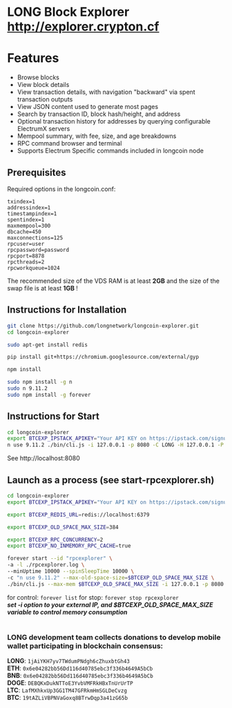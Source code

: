 # LONG Block Explorer http://explorer.crypton.cf


# Features

* Browse blocks
* View block details
* View transaction details, with navigation "backward" via spent transaction outputs
* View JSON content used to generate most pages
* Search by transaction ID, block hash/height, and address
* Optional transaction history for addresses by querying configurable ElectrumX servers
* Mempool summary, with fee, size, and age breakdowns
* RPC command browser and terminal
* Supports Electrum Specific commands included in longcoin node

## Prerequisites

Required options in the longcoin.conf:
```inputrc
txindex=1
addressindex=1
timestampindex=1
spentindex=1
maxmempool=300
dbcache=450
maxconnections=125
rpcuser=user
rpcpassword=password
rpcport=8878
rpcthreads=2
rpcworkqueue=1024
```
The recommended size of the VDS RAM is at least **2GB** and the size of the swap file is at least **1GB** !

## Instructions for Installation

```bash
git clone https://github.com/longnetwork/longcoin-explorer.git
cd longcoin-explorer

sudo apt-get install redis

pip install git+https://chromium.googlesource.com/external/gyp

npm install

sudo npm install -g n
sudo n 9.11.2
sudo npm install -g forever
```
## Instructions for Start

```bash
cd longcoin-explorer
export BTCEXP_IPSTACK_APIKEY="Your API KEY on https://ipstack.com/signup/free"
n use 9.11.2 ./bin/cli.js -i 127.0.0.1 -p 8080 -C LONG -H 127.0.0.1 -P 8878 -u user -w password -E standalone
```
See http://localhost:8080

## Launch as a process (see start-rpcexplorer.sh)

```bash
cd longcoin-explorer
export BTCEXP_IPSTACK_APIKEY="Your API KEY on https://ipstack.com/signup/free"

export BTCEXP_REDIS_URL=redis://localhost:6379

export BTCEXP_OLD_SPACE_MAX_SIZE=384

export BTCEXP_RPC_CONCURRENCY=2
export BTCEXP_NO_INMEMORY_RPC_CACHE=true

forever start --id "rpcexplorer" \
-a -l ./rpcexplorer.log \
--minUptime 10000 --spinSleepTime 10000 \
-c "n use 9.11.2" --max-old-space-size=$BTCEXP_OLD_SPACE_MAX_SIZE \
./bin/cli.js --max-mem $BTCEXP_OLD_SPACE_MAX_SIZE -i 127.0.0.1 -p 8080 -C LONG -H 127.0.0.1 -P 8878 -u user -w password -E standalone
```
for control: `forever list` 
for stop: `forever stop rpcexplorer`  
_**set -i option to your external IP, and $BTCEXP_OLD_SPACE_MAX_SIZE variable to control memory consumption**_
<br>
<br>
### LONG development team collects donations to develop mobile wallet participating in blockchain consensus:
**LONG**: `1jAiYKH7yv7TWdumPNdgh6cZhuxbtGh43`  
**ETH**: `0x6e04282bb56Dd116d40785ebc3f336b4649A5bCb`  
**BNB**: `0x6e04282bb56Dd116d40785ebc3f336b4649A5bCb`  
**DOGE**: `DEBQKxDukNTToE3YvbVMFRkHBxTnUrUrTP`  
**LTC**: `LafMXhkxUp3GG1TM47GFRkmHmSGLDeCvzg`  
**BTC**: `19tAZLiVBPNVaGoxq8BTrwDqp3a41zG65b`  

